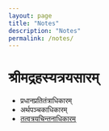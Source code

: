 ```yaml
---
layout: page
title: "Notes"
description: "Notes"
permalink: /notes/
---
```


# श्रीमद्रहस्यत्रयसारम् 
  - प्रधानप्रतितंत्राधिकारम्
  - अर्थपञ्चकाधिकारम् 
  - [तत्वत्रयचिन्तनाधिकारम्](https://rajsreen.github.io/notes/SRTS/3TatvaTrayam/tatvatrayam_landing)

<!--
{% for post in site.notes %}
  <li><a href="{{ site.url }}{{ post.url }}">{{ post.title }}</a></li>
{% endfor %}
-->


<!--
<section id="notes">
  {% for post in site.posts %}
       <li><a href="{{ site.url }}{{ post.url }}">{{ post.title }}</a></li>
  {% endfor %}
  </ul>
</section>
-->
